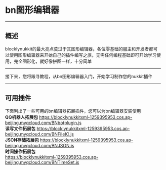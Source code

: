 # **bn图形编辑器**  
*****  
## **概述**  
blocklynukkit的最大亮点莫过于其图形编辑器，各位零基础的服主和开发者都可以使用图形编辑器来开始自己的插件编写之旅，无需任何编程基础即可开始学习使用，完全图形化，就好像拼图一样，十分简单  
*****  
接下来，您将跟寻教程，从bn图形编辑器入门，开始学习制作您的nukkit插件  
*****  
## **可用插件**  
下面列出了一些可用的bn编辑器拓展插件，您可以为bn编辑器安装使用  
**QQ机器人拓展包**  https://blocklynukkitxml-1259395953.cos.ap-beijing.myqcloud.com/BNbotplugin.js  
**读写文件拓展包** https://blocklynukkitxml-1259395953.cos.ap-beijing.myqcloud.com/BNFileIO.js  
**JSON存储拓展包** https://blocklynukkitxml-1259395953.cos.ap-beijing.myqcloud.com/BNJSON.js  
**时间操作拓展包**  
https://blocklynukkitxml-1259395953.cos.ap-beijing.myqcloud.com/BNTimeSet.js